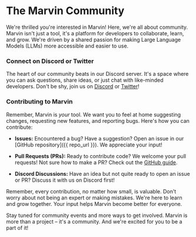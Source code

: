 
# The Marvin Community

We're thrilled you're interested in Marvin! Here, we're all about community. Marvin isn't just a tool, it's a platform for developers to collaborate, learn, and grow. We're driven by a shared passion for making Large Language Models (LLMs) more accessible and easier to use.

### Connect on Discord or Twitter

The heart of our community beats in our Discord server. It's a space where you can ask questions, share ideas, or just chat with like-minded developers. Don't be shy, join us on [Discord](https://discord.gg/Kgw4HpcuYG) or [Twitter](https://twitter.com/AskMarvinAI)!

### Contributing to Marvin

Remember, Marvin is _your_ tool. We want you to feel at home suggesting changes, requesting new features, and reporting bugs. Here's how you can contribute:

- **Issues:** Encountered a bug? Have a suggestion? Open an issue in our [GitHub repository]({{ repo_url }}). We appreciate your input!

- **Pull Requests (PRs):** Ready to contribute code? We welcome your pull requests! Not sure how to make a PR? Check out the [GitHub guide](https://docs.github.com/en/github/collaborating-with-issues-and-pull-requests/about-pull-requests).

- **Discord Discussions:** Have an idea but not quite ready to open an issue or PR? Discuss it with us on Discord first!

Remember, every contribution, no matter how small, is valuable. Don't worry about not being an expert or making mistakes. We're here to learn and grow together. Your input helps Marvin become better for everyone.

Stay tuned for community events and more ways to get involved. Marvin is more than a project – it's a community. And we're excited for you to be a part of it!
